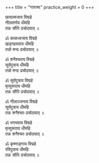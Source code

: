 +++
title = "गायत्र्यः"
practice_weight = 0
+++

छायात्मजाय विद्महे  
नीलवर्णाय धीमहि  
तन्नः सौरिः प्रचोदयात् ॥

ॐ काकध्वजाय विद्महे  
खड्गहस्ताय धीमहि  
तन्नो मन्दः प्रचोदयात् ॥

ॐ शनैश्चराय विद्महे  
सूर्यपुत्राय धीमहि  
तन्नो मन्दः प्रचोदयात् ॥

ॐ सूर्यपुत्राय विद्महे  
मृत्युरूपाय धीमहि  
तन्नः सौरिः प्रचोदयात् ॥

ॐ नीलाञ्जनाय विद्महे  
सूर्यपुत्राय धीमहि  
तन्नः शनैश्चरः प्रचोदयात् ॥

ॐ भगभवाय विद्महे  
मृत्युरूपाय धीमहि  
तन्नः शनैश्चरः प्रचोदयात् ॥

ॐ कृष्णाङ्गाय विद्महे  
रविपुत्राय धीमहि  
तन्नः सौरिः प्रचोदयात् ॥  